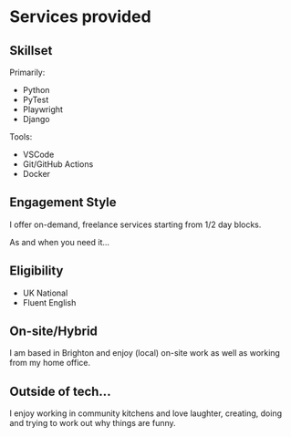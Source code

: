 # Services provided

## Skillset

Primarily:

- Python
- PyTest
- Playwright
- Django

Tools:

- VSCode
- Git/GitHub Actions
- Docker

## Engagement Style

I offer on-demand, freelance services starting from 1/2 day blocks.

As and when you need it...

## Eligibility

- UK National
- Fluent English

## On-site/Hybrid

I am based in Brighton and enjoy (local) on-site work as well as working from my home office.

## Outside of tech...

I enjoy working in community kitchens and love laughter, creating, doing and trying to work out why things are funny.

<br>

